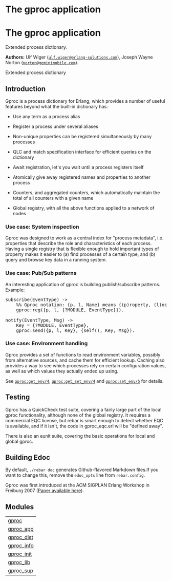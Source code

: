 

<h1>The gproc application</h1>

The gproc application
=====================
Extended process dictionary.

__Authors:__ Ulf Wiger ([`ulf.wiger@erlang-solutions.com`](mailto:ulf.wiger@erlang-solutions.com)), Joseph Wayne Norton ([`norton@geminimobile.com`](mailto:norton@geminimobile.com)).

Extended process dictionary



<h2>Introduction</h2>





Gproc is a process dictionary for Erlang, which provides a number of useful features beyond what the built-in dictionary has:


* Use any term as a process alias

* Register a process under several aliases

* Non-unique properties can be registered simultaneously by many processes

* QLC and match specification interface for efficient queries on the 
  dictionary

* Await registration, let's you wait until a process registers itself

* Atomically give away registered names and properties to another process

* Counters, and aggregated counters, which automatically maintain the 
  total of all counters with a given name

* Global registry, with all the above functions applied to a network of nodes





<h3>Use case: System inspection</h3>





Gproc was designed to work as a central index for "process metadata", i.e.
properties that describe the role and characteristics of each process. Having
a single registry that is flexible enough to hold important types of property
makes it easier to (a) find processes of a certain type, and (b) query and 
browse key data in a running system.



<h3>Use case: Pub/Sub patterns</h3>





An interesting application of gproc is building publish/subscribe patterns.
Example:

<pre>
subscribe(EventType) ->
    %% Gproc notation: {p, l, Name} means {(p)roperty, (l)ocal, Name}
    gproc:reg({p, l, {?MODULE, EventType}}).

notify(EventType, Msg) ->
    Key = {?MODULE, EventType},
    gproc:send({p, l, Key}, {self(), Key, Msg}).
</pre>



<h3>Use case: Environment handling</h3>





Gproc provides a set of functions to read environment variables, possibly from
alternative sources, and cache them for efficient lookup. Caching also provides
a way to see which processes rely on certain configuration values, as well as 
which values they actually ended up using. 



See [`gproc:get_env/4`](gproc.md#get_env-4), [`gproc:get_set_env/4`](gproc.md#get_set_env-4) and 
[`gproc:set_env/5`](gproc.md#set_env-5) for details.



<h2>Testing</h2>





Gproc has a QuickCheck test suite, covering a fairly large part of the local 
gproc functionality, although none of the global registry. It requires a 
commercial EQC license, but rebar is smart enough to detect whether EQC is 
available, and if it isn't, the code in gproc_eqc.erl will be "defined away".



There is also an eunit suite, covering the basic operations for local and 
global gproc.



<h2>Building Edoc</h2>




By default, `./rebar doc` generates Github-flavored Markdown files.If you want to change this, remove the `edoc_opts` line from `rebar.config`.

Gproc was first introduced at the ACM SIGPLAN Erlang Workshop in
Freiburg 2007 ([Paper available here](erlang07-wiger.pdf)).


<h2 class="indextitle">Modules</h2>



<table width="100%" border="0" summary="list of modules">
<tr><td><a href="gproc.md" class="module">gproc</a></td></tr>
<tr><td><a href="gproc_app.md" class="module">gproc_app</a></td></tr>
<tr><td><a href="gproc_dist.md" class="module">gproc_dist</a></td></tr>
<tr><td><a href="gproc_info.md" class="module">gproc_info</a></td></tr>
<tr><td><a href="gproc_init.md" class="module">gproc_init</a></td></tr>
<tr><td><a href="gproc_lib.md" class="module">gproc_lib</a></td></tr>
<tr><td><a href="gproc_sup.md" class="module">gproc_sup</a></td></tr></table>

